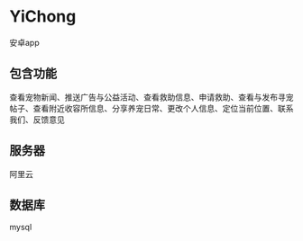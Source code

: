 # YiChong
安卓app
## 包含功能
查看宠物新闻、推送广告与公益活动、查看救助信息、申请救助、查看与发布寻宠帖子、查看附近收容所信息、分享养宠日常、更改个人信息、定位当前位置、联系我们、反馈意见
## 服务器
阿里云
## 数据库
mysql
